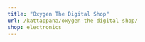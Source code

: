 ```yaml
---
title: "Oxygen The Digital Shop"
url: /kattappana/oxygen-the-digital-shop/
shop: electronics
---
```


